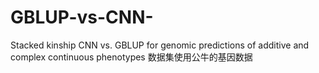 # GBLUP-vs-CNN-
Stacked kinship CNN vs. GBLUP for genomic predictions of additive and complex continuous phenotypes
数据集使用公牛的基因数据
